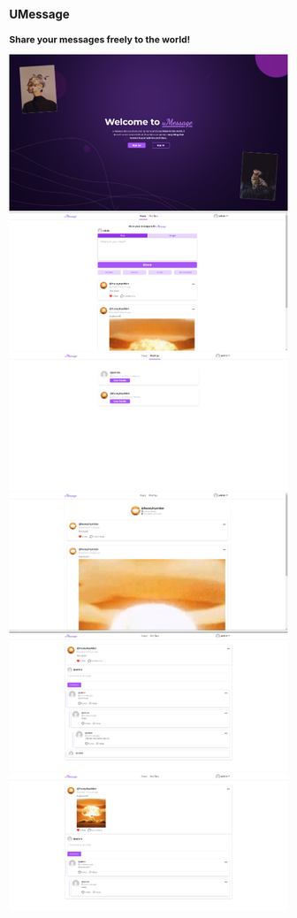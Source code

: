## UMessage
### Share your messages freely to the world!
<img src='/website.png'>
<img src='/website2.png'>
<img src='/website3.png'>
<img src='/website4.png'>
<img src='/website5.png'>
<img src='/website6.png'>
